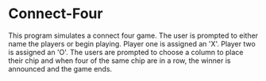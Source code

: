 # Connect-Four
This program simulates a connect four game. The user is prompted to either name the players or begin playing. 
Player one is assigned an 'X'. Player two is assigned an 'O'. The users are prompted to choose a column to place
their chip and when four of the same chip are in a row, the winner is announced and the game ends. 
